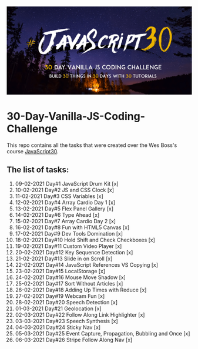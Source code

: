 ![JS Coding Challenge](javascript30.png)

# 30-Day-Vanilla-JS-Coding-Challenge

This repo contains all the tasks that were created over the Wes Boss's course [JavaScript30](https://javascript30.com/).

## The list of tasks:

1.  09-02-2021 Day#1 JavaScript Drum Kit [x]
2.  10-02-2021 Day#2 JS and CSS Clock [x]
3.  11-02-2021 Day#3 CSS Variables [x]
4.  12-02-2021 Day#4 Array Cardio Day 1 [x]
5.  13-02-2021 Day#5 Flex Panel Gallery [x]
6.  14-02-2021 Day#6 Type Ahead [x]
7.  15-02-2021 Day#7 Array Cardio Day 2 [x]
8.  16-02-2021 Day#8 Fun with HTML5 Canvas [x]
9.  17-02-2021 Day#9 Dev Tools Domination [x]
10. 18-02-2021 Day#10 Hold Shift and Check Checkboxes [x]
11. 19-02-2021 Day#11 Custom Video Player [x]
12. 20-02-2021 Day#12 Key Sequence Detection [x]
13. 21-02-2021 Day#13 Slide in on Scroll [x]
14. 22-02-2021 Day#14 JavaScript References VS Copying [x]
15. 23-02-2021 Day#15 LocalStorage [x]
16. 24-02-2021 Day#16 Mouse Move Shadow [x]
17. 25-02-2021 Day#17 Sort Without Articles [x]
18. 26-02-2021 Day#18 Adding Up Times with Reduce [x]
19. 27-02-2021 Day#19 Webcam Fun [x]
20. 28-02-2021 Day#20 Speech Detection [x]
21. 01-03-2021 Day#21 Geolocation [x]
22. 02-03-2021 Day#22 Follow Along Link Highlighter [x]
23. 03-03-2021 Day#23 Speech Synthesis [x]
24. 04-03-2021 Day#24 Sticky Nav [x]
25. 05-03-2021 Day#25 Event Capture, Propagation, Bubbling and Once [x]
26. 06-03-2021 Day#26 Stripe Follow Along Nav [x]
